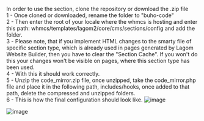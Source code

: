 In order to use the section, clone the repository or download the .zip file <br>
1 - Once cloned or downloaded, rename the folder to "buho-code"<br>
2 - Then enter the root of your locale where the whmcs is hosting and enter this path: whmcs/templates/lagom2/core/cms/sections/config and add the folder.<br>
3 - Please note, that if you implement HTML changes to the smarty file of specific section type, which is already used in pages generated by Lagom Website Builder, then you have to clear the "Section Cache". If you won't do this your changes won't be visible on pages, where this section type has been used.<br>
4 - With this it should work correctly.<br>
5 - Unzip the code_mirror.zip file, once unzipped, take the code_mirror.php file and place it in the following path, includes/hooks, once added to that path, delete the compressed and unzipped folders.<br>
6 - This is how the final configuration should look like.
![image](https://github.com/user-attachments/assets/9b8669ad-1c5b-4490-b4ea-007b646ea20b)

![image](https://github.com/user-attachments/assets/28399b17-ce38-4fac-b992-3a02d7badc49)


